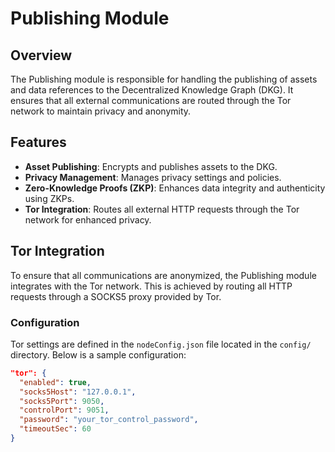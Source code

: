 # Publishing Module

## Overview

The Publishing module is responsible for handling the publishing of assets and data references to the Decentralized Knowledge Graph (DKG). It ensures that all external communications are routed through the Tor network to maintain privacy and anonymity.

## Features

- **Asset Publishing**: Encrypts and publishes assets to the DKG.
- **Privacy Management**: Manages privacy settings and policies.
- **Zero-Knowledge Proofs (ZKP)**: Enhances data integrity and authenticity using ZKPs.
- **Tor Integration**: Routes all external HTTP requests through the Tor network for enhanced privacy.

## Tor Integration

To ensure that all communications are anonymized, the Publishing module integrates with the Tor network. This is achieved by routing all HTTP requests through a SOCKS5 proxy provided by Tor.

### Configuration

Tor settings are defined in the `nodeConfig.json` file located in the `config/` directory. Below is a sample configuration:

```json
"tor": {
  "enabled": true,
  "socks5Host": "127.0.0.1",
  "socks5Port": 9050,
  "controlPort": 9051,
  "password": "your_tor_control_password",
  "timeoutSec": 60
}
